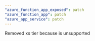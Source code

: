 ```yaml
---
"azure_function_app_exposed": patch
"azure_function_app": patch
"azure_app_service": patch
---
```


Removed xs tier because is unsupported
